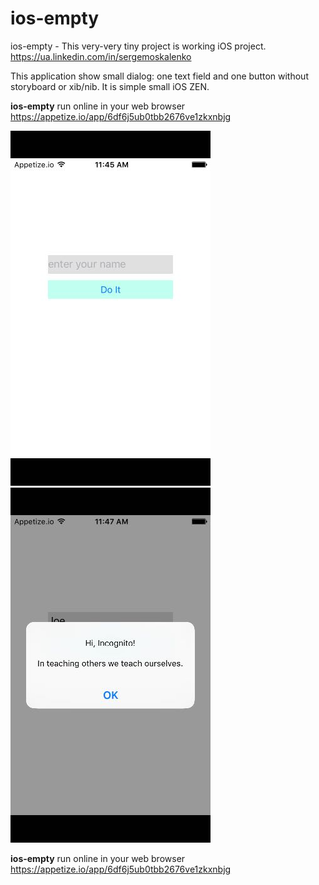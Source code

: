# ios-empty
ios-empty - This very-very tiny project is working iOS project.  https://ua.linkedin.com/in/sergemoskalenko

This application show small dialog: one text field and one button without storyboard or xib/nib.
It is simple small iOS ZEN.

**ios-empty** run online in your web browser
https://appetize.io/app/6df6j5ub0tbb2676ve1zkxnbjg

![img2](https://github.com/sergemoskalenko/Tiny-crazy-small-projects-and-snippets/blob/master/ios-empty/ios-empty.jpg?raw=true)
![img3](https://github.com/sergemoskalenko/Tiny-crazy-small-projects-and-snippets/blob/master/ios-empty/ios-empty3.jpg?raw=true)

**ios-empty** run online in your web browser
https://appetize.io/app/6df6j5ub0tbb2676ve1zkxnbjg

